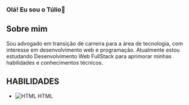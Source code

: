 ### Olá! Eu sou o Túlio👋
## Sobre mim

Sou advogado em transição de carreira para a área de tecnologia, com interesse em desenvolvimento web e programação. Atualmente estou estudando Desenvolvimento Web FullStack para aprimorar minhas habilidades e conhecimentos técnicos.

## HABILIDADES

- ![HTML]([caminho/para/sua/imagem/html.png](https://www.google.com/search?q=simbolo+HTML&sxsrf=APwXEdez3-P-ppSK6tJmj9V_LdS3P0mIzw:1680963829687&source=lnms&tbm=isch&sa=X&ved=2ahUKEwjfkcufvpr-AhWsq5UCHUPaBXUQ_AUoAXoECAEQAw&biw=1920&bih=968&dpr=1#imgrc=Dok8zXrc1xqegM)) HTML
